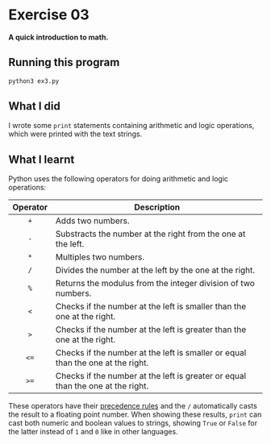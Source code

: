 # Exercise 03

**A quick introduction to math.**

## Running this program

```sh
python3 ex3.py
```

## What I did

I wrote some `print` statements containing arithmetic and logic operations, which were printed with the text strings.

## What I learnt

Python uses the following operators for doing arithmetic and logic operations:

| **Operator** | **Description**                                                                 |
| :----------: | ------------------------------------------------------------------------------- |
| `+`          | Adds two numbers.                                                               |
| `-`          | Substracts the number at the right from the one at the left.                    |
| `*`          | Multiples two numbers.                                                          |
| `/`          | Divides the number at the left by the one at the right.                         |
| `%`          | Returns the modulus from the integer division of two numbers.                   |
| `<`          | Checks if the number at the left is smaller than the one at the right.          |
| `>`          | Checks if the number at the left is greater than the one at the right.          |
| `<=`         | Checks if the number at the left is smaller or equal than the one at the right. |
| `>=`         | Checks if the number at the left is greater or equal than the one at the right. |

These operators have their [precedence rules](https://docs.python.org/3/reference/expressions.html#operator-precedence) and the `/` automatically casts the result to a floating point number.
When showing these results, `print` can cast both numeric and boolean values to strings, showing `True` or `False` for the latter instead of `1` and `0` like in other languages.
